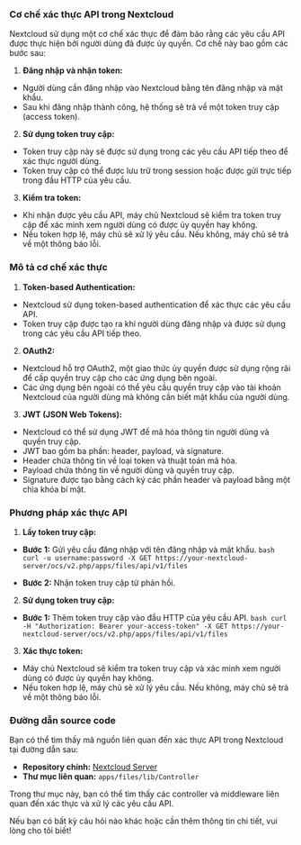 ### Cơ chế xác thực API trong Nextcloud

Nextcloud sử dụng một cơ chế xác thực để đảm bảo rằng các yêu cầu API được thực hiện bởi người dùng đã được ủy quyền. Cơ chế này bao gồm các bước sau:

1. **Đăng nhập và nhận token:**


  * Người dùng cần đăng nhập vào Nextcloud bằng tên đăng nhập và mật khẩu.
  * Sau khi đăng nhập thành công, hệ thống sẽ trả về một token truy cập (access token).

2. **Sử dụng token truy cập:**


  * Token truy cập này sẽ được sử dụng trong các yêu cầu API tiếp theo để xác thực người dùng.
  * Token truy cập có thể được lưu trữ trong session hoặc được gửi trực tiếp trong đầu HTTP của yêu cầu.

3. **Kiểm tra token:**


  * Khi nhận được yêu cầu API, máy chủ Nextcloud sẽ kiểm tra token truy cập để xác minh xem người dùng có được ủy quyền hay không.
  * Nếu token hợp lệ, máy chủ sẽ xử lý yêu cầu. Nếu không, máy chủ sẽ trả về một thông báo lỗi.


### Mô tả cơ chế xác thực

1. **Token-based Authentication:**


  * Nextcloud sử dụng token-based authentication để xác thực các yêu cầu API.
  * Token truy cập được tạo ra khi người dùng đăng nhập và được sử dụng trong các yêu cầu API tiếp theo.

2. **OAuth2:**


  * Nextcloud hỗ trợ OAuth2, một giao thức ủy quyền được sử dụng rộng rãi để cấp quyền truy cập cho các ứng dụng bên ngoài.
  * Các ứng dụng bên ngoài có thể yêu cầu quyền truy cập vào tài khoản Nextcloud của người dùng mà không cần biết mật khẩu của người dùng.

3. **JWT (JSON Web Tokens):**


  * Nextcloud có thể sử dụng JWT để mã hóa thông tin người dùng và quyền truy cập.
  * JWT bao gồm ba phần: header, payload, và signature.
  * Header chứa thông tin về loại token và thuật toán mã hóa.
  * Payload chứa thông tin về người dùng và quyền truy cập.
  * Signature được tạo bằng cách ký các phần header và payload bằng một chìa khóa bí mật.


### Phương pháp xác thực API

1. **Lấy token truy cập:**


  * **Bước 1:** Gửi yêu cầu đăng nhập với tên đăng nhập và mật khẩu.
        ```bash
        curl -u username:password -X GET https://your-nextcloud-server/ocs/v2.php/apps/files/api/v1/files
        ```


  * **Bước 2:** Nhận token truy cập từ phản hồi.

2. **Sử dụng token truy cập:**


  * **Bước 1:** Thêm token truy cập vào đầu HTTP của yêu cầu API.
        ```bash
        curl -H "Authorization: Bearer your-access-token" -X GET https://your-nextcloud-server/ocs/v2.php/apps/files/api/v1/files
        ```


3. **Xác thực token:**


  * Máy chủ Nextcloud sẽ kiểm tra token truy cập và xác minh xem người dùng có được ủy quyền hay không.
  * Nếu token hợp lệ, máy chủ sẽ xử lý yêu cầu. Nếu không, máy chủ sẽ trả về một thông báo lỗi.


### Đường dẫn source code

Bạn có thể tìm thấy mã nguồn liên quan đến xác thực API trong Nextcloud tại đường dẫn sau:

* **Repository chính:** [Nextcloud Server](https://github.com/nextcloud/server)
* **Thư mục liên quan:** `apps/files/lib/Controller`

Trong thư mục này, bạn có thể tìm thấy các controller và middleware liên quan đến xác thực và xử lý các yêu cầu API.

Nếu bạn có bất kỳ câu hỏi nào khác hoặc cần thêm thông tin chi tiết, vui lòng cho tôi biết!
